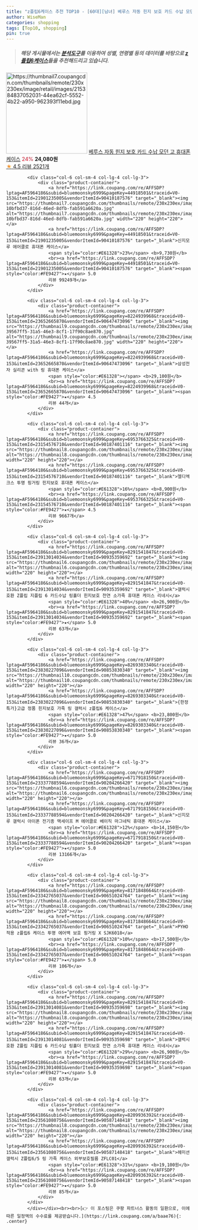 ```yaml
---
title: "z플립6케이스 추천 TOP10 - [60대][남녀] 베루스 자동 힌지 보호 카드 수납 모던 고 휴대폰 케이스"
author: WiseMan
categories: shopping
tags: [Top10, shopping]
pin: true
---
```


> ##### 해당 게시물에서는 [**분석도구**](https://itemscout.io/)를 이용하여 **성별**, **연령별** 등의 데이터를 바탕으로 [**z플립6케이스**](https://link.coupang.com/a/baae76)들을 추천해드리고 있습니다.
<div class="container"><div class="row">
            <div class="col-6 col-sm-4 col-lg-4 col-lg-3">
                <div class="product-container">
                    <a href="https://link.coupang.com/re/AFFSDP?lptag=AF5964186&subid=bluemoonsky6999&pageKey=7158371409&traceid=V0-153&itemId=23300614608&vendorItemId=90332688285" target="_blank"><img src="https://thumbnail7.coupangcdn.com/thumbnails/remote/230x230ex/image/retail/images/215384837052031-44ea62cf-5552-4b22-a950-962393f11ebd.jpg" alt="https://thumbnail7.coupangcdn.com/thumbnails/remote/230x230ex/image/retail/images/215384837052031-44ea62cf-5552-4b22-a950-962393f11ebd.jpg" width="220" height="220"></a>
                    <a href="https://link.coupang.com/re/AFFSDP?lptag=AF5964186&subid=bluemoonsky6999&pageKey=7158371409&traceid=V0-153&itemId=23300614608&vendorItemId=90332688285" target="_blank">베루스 자동 힌지 보호 카드 수납 모던 고 휴대폰 케이스</a>
                    <span style="color:#E61328">24%</span> <b>24,080원</b>
                    <br><a href="https://link.coupang.com/re/AFFSDP?lptag=AF5964186&subid=bluemoonsky6999&pageKey=7158371409&traceid=V0-153&itemId=23300614608&vendorItemId=90332688285" target="_blank"><span style="color:#FE9427">★</span> 4.5
                    리뷰 2521개</a>
                </div>
            </div>
            
            <div class="col-6 col-sm-4 col-lg-4 col-lg-3">
                <div class="product-container">
                    <a href="https://link.coupang.com/re/AFFSDP?lptag=AF5964186&subid=bluemoonsky6999&pageKey=44918501&traceid=V0-153&itemId=21901235005&vendorItemId=90410187576" target="_blank"><img src="https://thumbnail7.coupangcdn.com/thumbnails/remote/230x230ex/image/retail/images/370939649825459-10bfbd37-816d-46ed-8dfb-fab591a6620a.jpg" alt="https://thumbnail7.coupangcdn.com/thumbnails/remote/230x230ex/image/retail/images/370939649825459-10bfbd37-816d-46ed-8dfb-fab591a6620a.jpg" width="220" height="220"></a>
                    <a href="https://link.coupang.com/re/AFFSDP?lptag=AF5964186&subid=bluemoonsky6999&pageKey=44918501&traceid=V0-153&itemId=21901235005&vendorItemId=90410187576" target="_blank">신지모루 에어클로 휴대폰 케이스</a>
                    <span style="color:#E61328">23%</span> <b>9,730원</b>
                    <br><a href="https://link.coupang.com/re/AFFSDP?lptag=AF5964186&subid=bluemoonsky6999&pageKey=44918501&traceid=V0-153&itemId=21901235005&vendorItemId=90410187576" target="_blank"><span style="color:#FE9427">★</span> 5.0
                    리뷰 99249개</a>
                </div>
            </div>
            
            <div class="col-6 col-sm-4 col-lg-4 col-lg-3">
                <div class="product-container">
                    <a href="https://link.coupang.com/re/AFFSDP?lptag=AF5964186&subid=bluemoonsky6999&pageKey=8224939968&traceid=V0-153&itemId=23652665870&vendorItemId=90647473096" target="_blank"><img src="https://thumbnail9.coupangcdn.com/thumbnails/remote/230x230ex/image/retail/images/233166622112414-39567ff5-31a5-46e3-8cf1-17f90c8ae870.jpg" alt="https://thumbnail9.coupangcdn.com/thumbnails/remote/230x230ex/image/retail/images/233166622112414-39567ff5-31a5-46e3-8cf1-17f90c8ae870.jpg" width="220" height="220"></a>
                    <a href="https://link.coupang.com/re/AFFSDP?lptag=AF5964186&subid=bluemoonsky6999&pageKey=8224939968&traceid=V0-153&itemId=23652665870&vendorItemId=90647473096" target="_blank">삼성전자 실리콘 with 링 휴대폰 케이스</a>
                    <span style="color:#E61328"></span> <b>29,100원</b>
                    <br><a href="https://link.coupang.com/re/AFFSDP?lptag=AF5964186&subid=bluemoonsky6999&pageKey=8224939968&traceid=V0-153&itemId=23652665870&vendorItemId=90647473096" target="_blank"><span style="color:#FE9427">★</span> 4.5
                    리뷰 44개</a>
                </div>
            </div>
            
            <div class="col-6 col-sm-4 col-lg-4 col-lg-3">
                <div class="product-container">
                    <a href="https://link.coupang.com/re/AFFSDP?lptag=AF5964186&subid=bluemoonsky6999&pageKey=6953766325&traceid=V0-153&itemId=23154576710&vendorItemId=90187401116" target="_blank"><img src="https://thumbnail8.coupangcdn.com/thumbnails/remote/230x230ex/image/0820_amir_esrgan_inf80k_batch_2_max3k/a100/0f1541320424e3f38fa8d2c0512b9b29e7f09825841fcd0a11c532bceb8f.jpg" alt="https://thumbnail8.coupangcdn.com/thumbnails/remote/230x230ex/image/0820_amir_esrgan_inf80k_batch_2_max3k/a100/0f1541320424e3f38fa8d2c0512b9b29e7f09825841fcd0a11c532bceb8f.jpg" width="220" height="220"></a>
                    <a href="https://link.coupang.com/re/AFFSDP?lptag=AF5964186&subid=bluemoonsky6999&pageKey=6953766325&traceid=V0-153&itemId=23154576710&vendorItemId=90187401116" target="_blank">엘디엑크스 투명 핑거링 힌지보호 휴대폰 케이스</a>
                    <span style="color:#E61328">16%</span> <b>8,900원</b>
                    <br><a href="https://link.coupang.com/re/AFFSDP?lptag=AF5964186&subid=bluemoonsky6999&pageKey=6953766325&traceid=V0-153&itemId=23154576710&vendorItemId=90187401116" target="_blank"><span style="color:#FE9427">★</span> 4.5
                    리뷰 9667개</a>
                </div>
            </div>
            
            <div class="col-6 col-sm-4 col-lg-4 col-lg-3">
                <div class="product-container">
                    <a href="https://link.coupang.com/re/AFFSDP?lptag=AF5964186&subid=bluemoonsky6999&pageKey=8291541847&traceid=V0-153&itemId=23913014034&vendorItemId=90935359692" target="_blank"><img src="https://thumbnail6.coupangcdn.com/thumbnails/remote/230x230ex/image/vendor_inventory/9e24/cc531df56acec3589c1594b5d249b5424ea5aba75adec1cc41a0190b7a2d.jpg" alt="https://thumbnail6.coupangcdn.com/thumbnails/remote/230x230ex/image/vendor_inventory/9e24/cc531df56acec3589c1594b5d249b5424ea5aba75adec1cc41a0190b7a2d.jpg" width="220" height="220"></a>
                    <a href="https://link.coupang.com/re/AFFSDP?lptag=AF5964186&subid=bluemoonsky6999&pageKey=8291541847&traceid=V0-153&itemId=23913014034&vendorItemId=90935359692" target="_blank">갤럭시 호환 Z플립 지플립 6 카드수납 링홀더 힌지보호 천연 소가죽 휴대폰 케이스 리네시</a>
                    <span style="color:#E61328">40%</span> <b>26,900원</b>
                    <br><a href="https://link.coupang.com/re/AFFSDP?lptag=AF5964186&subid=bluemoonsky6999&pageKey=8291541847&traceid=V0-153&itemId=23913014034&vendorItemId=90935359692" target="_blank"><span style="color:#FE9427">★</span> 5.0
                    리뷰 63개</a>
                </div>
            </div>
            
            <div class="col-6 col-sm-4 col-lg-4 col-lg-3">
                <div class="product-container">
                    <a href="https://link.coupang.com/re/AFFSDP?lptag=AF5964186&subid=bluemoonsky6999&pageKey=8269303340&traceid=V0-153&itemId=23830227096&vendorItemId=90853830340" target="_blank"><img src="https://thumbnail10.coupangcdn.com/thumbnails/remote/230x230ex/image/vendor_inventory/70ce/81c5918f251ae8a7ed22bccb58b5f428c1773950582509e2bd7dba0eafd0.jpg" alt="https://thumbnail10.coupangcdn.com/thumbnails/remote/230x230ex/image/vendor_inventory/70ce/81c5918f251ae8a7ed22bccb58b5f428c1773950582509e2bd7dba0eafd0.jpg" width="220" height="220"></a>
                    <a href="https://link.coupang.com/re/AFFSDP?lptag=AF5964186&subid=bluemoonsky6999&pageKey=8269303340&traceid=V0-153&itemId=23830227096&vendorItemId=90853830340" target="_blank">{한정특가}고급 정품 힌지보호 가죽 링 갤럭시 z플립6 케이스</a>
                    <span style="color:#E61328">47%</span> <b>23,800원</b>
                    <br><a href="https://link.coupang.com/re/AFFSDP?lptag=AF5964186&subid=bluemoonsky6999&pageKey=8269303340&traceid=V0-153&itemId=23830227096&vendorItemId=90853830340" target="_blank"><span style="color:#FE9427">★</span> 5.0
                    리뷰 36개</a>
                </div>
            </div>
            
            <div class="col-6 col-sm-4 col-lg-4 col-lg-3">
                <div class="product-container">
                    <a href="https://link.coupang.com/re/AFFSDP?lptag=AF5964186&subid=bluemoonsky6999&pageKey=6717918150&traceid=V0-153&itemId=23337788594&vendorItemId=90204266420" target="_blank"><img src="https://thumbnail6.coupangcdn.com/thumbnails/remote/230x230ex/image/0820_amir_esrgan_inf80k_batch_0_max3k/ae12/fbbc17d15aa71d39b9ba1c8c33239ae01ac24729db0ff5683204f9859501.jpg" alt="https://thumbnail6.coupangcdn.com/thumbnails/remote/230x230ex/image/0820_amir_esrgan_inf80k_batch_0_max3k/ae12/fbbc17d15aa71d39b9ba1c8c33239ae01ac24729db0ff5683204f9859501.jpg" width="220" height="220"></a>
                    <a href="https://link.coupang.com/re/AFFSDP?lptag=AF5964186&subid=bluemoonsky6999&pageKey=6717918150&traceid=V0-153&itemId=23337788594&vendorItemId=90204266420" target="_blank">신지모루 갤럭시 아이폰 전기종 맥세이프 M 에어클로 베이직 마그네틱 휴대폰 케이스</a>
                    <span style="color:#E61328">12%</span> <b>14,150원</b>
                    <br><a href="https://link.coupang.com/re/AFFSDP?lptag=AF5964186&subid=bluemoonsky6999&pageKey=6717918150&traceid=V0-153&itemId=23337788594&vendorItemId=90204266420" target="_blank"><span style="color:#FE9427">★</span> 5.0
                    리뷰 13166개</a>
                </div>
            </div>
            
            <div class="col-6 col-sm-4 col-lg-4 col-lg-3">
                <div class="product-container">
                    <a href="https://link.coupang.com/re/AFFSDP?lptag=AF5964186&subid=bluemoonsky6999&pageKey=8171848664&traceid=V0-153&itemId=23342765037&vendorItemId=90651024764" target="_blank"><img src="https://thumbnail8.coupangcdn.com/thumbnails/remote/230x230ex/image/0820_amir_esrgan_inf80k_batch_2_max3k/401b/6acf70a7db71a8d3db367521ac9da2898d74625f5b6a9b5295bc175e2d9c.jpg" alt="https://thumbnail8.coupangcdn.com/thumbnails/remote/230x230ex/image/0820_amir_esrgan_inf80k_batch_2_max3k/401b/6acf70a7db71a8d3db367521ac9da2898d74625f5b6a9b5295bc175e2d9c.jpg" width="220" height="220"></a>
                    <a href="https://link.coupang.com/re/AFFSDP?lptag=AF5964186&subid=bluemoonsky6999&pageKey=8171848664&traceid=V0-153&itemId=23342765037&vendorItemId=90651024764" target="_blank">PYHO 적용 z플립6 케이스 투명 에어백 보호 핑거링 X SJK6018</a>
                    <span style="color:#E61328">10%</span> <b>17,500원</b>
                    <br><a href="https://link.coupang.com/re/AFFSDP?lptag=AF5964186&subid=bluemoonsky6999&pageKey=8171848664&traceid=V0-153&itemId=23342765037&vendorItemId=90651024764" target="_blank"><span style="color:#FE9427">★</span> 5.0
                    리뷰 106개</a>
                </div>
            </div>
            
            <div class="col-6 col-sm-4 col-lg-4 col-lg-3">
                <div class="product-container">
                    <a href="https://link.coupang.com/re/AFFSDP?lptag=AF5964186&subid=bluemoonsky6999&pageKey=8291541847&traceid=V0-153&itemId=23913014081&vendorItemId=90935359698" target="_blank"><img src="https://thumbnail8.coupangcdn.com/thumbnails/remote/230x230ex/image/vendor_inventory/6b63/2e3d95fa151031d398112ca0e1d49f02beff1adc1a39a43288fc79ce0f80.jpg" alt="https://thumbnail8.coupangcdn.com/thumbnails/remote/230x230ex/image/vendor_inventory/6b63/2e3d95fa151031d398112ca0e1d49f02beff1adc1a39a43288fc79ce0f80.jpg" width="220" height="220"></a>
                    <a href="https://link.coupang.com/re/AFFSDP?lptag=AF5964186&subid=bluemoonsky6999&pageKey=8291541847&traceid=V0-153&itemId=23913014081&vendorItemId=90935359698" target="_blank">갤럭시 호환 Z플립 지플립 6 카드수납 링홀더 힌지보호 천연 소가죽 휴대폰 케이스 리네시</a>
                    <span style="color:#E61328">29%</span> <b>26,900원</b>
                    <br><a href="https://link.coupang.com/re/AFFSDP?lptag=AF5964186&subid=bluemoonsky6999&pageKey=8291541847&traceid=V0-153&itemId=23913014081&vendorItemId=90935359698" target="_blank"><span style="color:#FE9427">★</span> 5.0
                    리뷰 63개</a>
                </div>
            </div>
            
            <div class="col-6 col-sm-4 col-lg-4 col-lg-3">
                <div class="product-container">
                    <a href="https://link.coupang.com/re/AFFSDP?lptag=AF5964186&subid=bluemoonsky6999&pageKey=8209936392&traceid=V0-153&itemId=23561080756&vendorItemId=90587148418" target="_blank"><img src="https://thumbnail8.coupangcdn.com/thumbnails/remote/230x230ex/image/vendor_inventory/8fbb/323bd957329e010d8d0a4e6ea9b09001789c6efc3222b5d51c66b0b5af17.jpg" alt="https://thumbnail8.coupangcdn.com/thumbnails/remote/230x230ex/image/vendor_inventory/8fbb/323bd957329e010d8d0a4e6ea9b09001789c6efc3222b5d51c66b0b5af17.jpg" width="220" height="220"></a>
                    <a href="https://link.coupang.com/re/AFFSDP?lptag=AF5964186&subid=bluemoonsky6999&pageKey=8209936392&traceid=V0-153&itemId=23561080756&vendorItemId=90587148418" target="_blank">헤미션 갤럭시 Z플립6/5 링 가죽 케이스 외부보호필름 ZFLC01</a>
                    <span style="color:#E61328">31%</span> <b>19,100원</b>
                    <br><a href="https://link.coupang.com/re/AFFSDP?lptag=AF5964186&subid=bluemoonsky6999&pageKey=8209936392&traceid=V0-153&itemId=23561080756&vendorItemId=90587148418" target="_blank"><span style="color:#FE9427">★</span> 5.0
                    리뷰 85개</a>
                </div>
            </div>
            </div></div><br><br>[👉 이 포스팅은 쿠팡 파트너스 활동의 일환으로, 이에 따른 일정액의 수수료를 제공받습니다.](https://link.coupang.com/a/baae76){: .center}